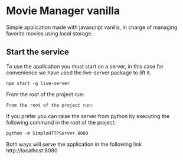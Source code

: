# Movie Manager vanilla
Simple application made with javascript vanilla, in charge of managing favorite movies using local storage.

## Start the service

To use the application you must start on a server, in this case for convenience we have used the live-server package to lift it.

    npm start -g live-server

From the root of the project run: 

    From the root of the project run: 

If you prefer you can raise the server from python by executing the following command in the root of the project:

    python -m SimpleHTTPServer 8080

Both ways will serve the application in the following link http://localhost:8080


